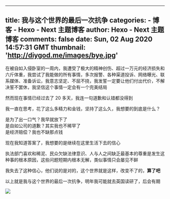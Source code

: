 
---
title: 我与这个世界的最后一次抗争
categories: 
    - 博客
    - Hexo - Next 主题博客
author: Hexo - Next 主题博客
comments: false
date: Sun, 02 Aug 2020 14:57:31 GMT
thumbnail: 'http://diygod.me/images/bye.jpg'
---

<div>   
<div class="aplayer" id="aplayer-lf"></div><p>在被自如入侵卧室的一周内，我遭受了极大的精神创伤、超过一万元的经济损失和六斤体重，我尝试了我能做的所有事情，多次报警、各种渠道投诉、网络曝光、联系媒体、准备诉讼，我意志坚定、不屈不挠，我发誓一定要让他们付出代价，不解决誓不罢休，我坚信这个事情一定会有一个完美结局<a id="more" href="http://diygod.me/my-last-fight-against-this-world/undefined"></a></p><p>然而现在事情已经过去了 20 多天，我连一句道歉和认错都没得到</p><p>我一直在思考，花了这么多精力和金钱，坚持了这么久，我想要的到底是什么？</p><p>是为了出一口气？我早就放下了<br>是自如公司的道歉？其实我也不稀罕了<br>是经济赔偿？我也不缺那点钱</p><p>现在我知道答案了，我想要的是继续在这里生活下去的信心</p><p>执法部门喜欢和稀泥、民众欠缺法律意识、人与人之间缺乏最基本的尊重是发生这种事的根本原因，这些问题短期内根本无解，类似事情只会屡见不鲜</p><p>我失去了这种信心，他们说的是对的，这个世界就是这样，改变不了的，<strong>算了吧</strong></p><p>以上就是我与这个世界的最后一次抗争，明年我可能就去英国读研了，后会有期</p><p><picture><source srcset="/images/bye.webp" type="image/webp"><img loading="lazy" src="http://diygod.me/images/bye.jpg" referrerpolicy="no-referrer"></picture></p>  
</div>
            